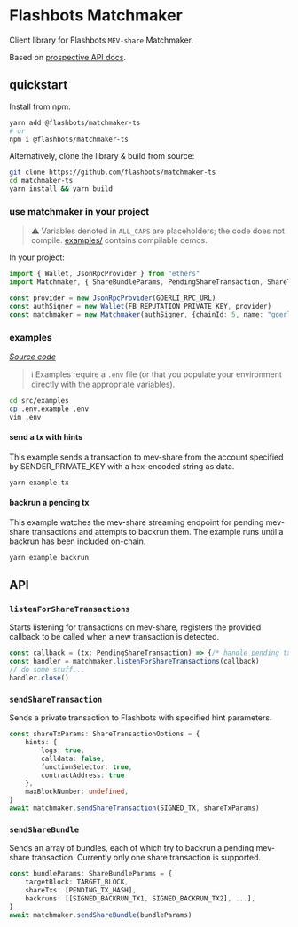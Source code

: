 # Flashbots Matchmaker

Client library for Flashbots `MEV-share` Matchmaker.

Based on [prospective API docs](https://flashbots.notion.site/PUBLIC-Prospective-MEV-Share-API-docs-28610c583e5b485d92b62daf6e0cc874).

## quickstart

Install from npm:

```sh
yarn add @flashbots/matchmaker-ts
# or
npm i @flashbots/matchmaker-ts
```

Alternatively, clone the library & build from source:

```sh
git clone https://github.com/flashbots/matchmaker-ts
cd matchmaker-ts
yarn install && yarn build
```

### use matchmaker in your project

> :warning: Variables denoted in `ALL_CAPS` are placeholders; the code does not compile. [examples/](#examples) contains compilable demos.

In your project:

```typescript
import { Wallet, JsonRpcProvider } from "ethers"
import Matchmaker, { ShareBundleParams, PendingShareTransaction, ShareTransactionOptions } from "@flashbots/matchmaker-ts"

const provider = new JsonRpcProvider(GOERLI_RPC_URL)
const authSigner = new Wallet(FB_REPUTATION_PRIVATE_KEY, provider)
const matchmaker = new Matchmaker(authSigner, {chainId: 5, name: "goerli"})
```

### examples

_[Source code](./src/examples/)_

> :information_source: Examples require a `.env` file (or that you populate your environment directly with the appropriate variables).

```sh
cd src/examples
cp .env.example .env
vim .env
```

#### send a tx with hints

This example sends a transaction to mev-share from the account specified by SENDER_PRIVATE_KEY with a hex-encoded string as data.

```sh
yarn example.tx
```

#### backrun a pending tx

This example watches the mev-share streaming endpoint for pending mev-share transactions and attempts to backrun them. The example runs until a backrun has been included on-chain.

```sh
yarn example.backrun
```

## API

### `listenForShareTransactions`

Starts listening for transactions on mev-share, registers the provided callback to be called when a new transaction is detected.

```typescript
const callback = (tx: PendingShareTransaction) => {/* handle pending tx */}
const handler = matchmaker.listenForShareTransactions(callback)
// do some stuff...
handler.close()
```

### `sendShareTransaction`

Sends a private transaction to Flashbots with specified hint parameters.

```typescript
const shareTxParams: ShareTransactionOptions = {
    hints: {
        logs: true,
        calldata: false,
        functionSelector: true,
        contractAddress: true
    },
    maxBlockNumber: undefined,
}
await matchmaker.sendShareTransaction(SIGNED_TX, shareTxParams)
```

### `sendShareBundle`

Sends an array of bundles, each of which try to backrun a pending mev-share transaction. Currently only one share transaction is supported.

```typescript
const bundleParams: ShareBundleParams = {
    targetBlock: TARGET_BLOCK,
    shareTxs: [PENDING_TX_HASH],
    backruns: [[SIGNED_BACKRUN_TX1, SIGNED_BACKRUN_TX2], ...],
}
await matchmaker.sendShareBundle(bundleParams)
```
